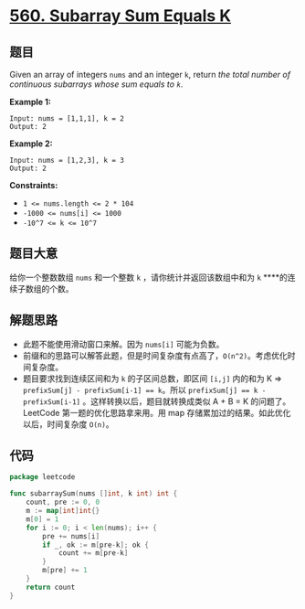 # [560. Subarray Sum Equals K](https://leetcode.com/problems/subarray-sum-equals-k/)


## 题目

Given an array of integers `nums` and an integer `k`, return *the total number of continuous subarrays whose sum equals to `k`*.

**Example 1:**

```
Input: nums = [1,1,1], k = 2
Output: 2

```

**Example 2:**

```
Input: nums = [1,2,3], k = 3
Output: 2

```

**Constraints:**

- `1 <= nums.length <= 2 * 104`
- `-1000 <= nums[i] <= 1000`
- `-10^7 <= k <= 10^7`

## 题目大意

给你一个整数数组 `nums` 和一个整数 `k` ，请你统计并返回该数组中和为 `k` ****的连续子数组的个数。

## 解题思路

- 此题不能使用滑动窗口来解。因为 `nums[i]` 可能为负数。
- 前缀和的思路可以解答此题，但是时间复杂度有点高了，`O(n^2)`。考虑优化时间复杂度。
- 题目要求找到连续区间和为 `k` 的子区间总数，即区间 `[i,j]` 内的和为 K ⇒ `prefixSum[j] - prefixSum[i-1] == k`。所以 `prefixSum[j] == k - prefixSum[i-1]` 。这样转换以后，题目就转换成类似 A + B = K 的问题了。LeetCode 第一题的优化思路拿来用。用 map 存储累加过的结果。如此优化以后，时间复杂度 `O(n)`。

## 代码

```go
package leetcode

func subarraySum(nums []int, k int) int {
    count, pre := 0, 0
    m := map[int]int{}
    m[0] = 1
    for i := 0; i < len(nums); i++ {
        pre += nums[i]
        if _, ok := m[pre-k]; ok {
            count += m[pre-k]
        }
        m[pre] += 1
    }
    return count
}
```